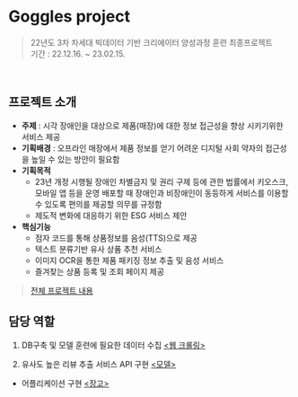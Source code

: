 # Goggles project
> 22년도 3차 차세대 빅데이터 기반 크리에이터 양성과정 훈련 최종프로젝트<br>
> 기간 : 22.12.16. ~ 23.02.15.
<br>

## 프로젝트 소개

- **주제** : 시각 장애인을 대상으로 제품(매장)에 대한 정보 접근성을 향상 시키기위한 서비스 제공
- **기획배경** : 오프라인 매장에서 제품 정보를 얻기 어려운 디지털 사회 약자의 접근성을 높일 수 있는 방안이 필요함
- **기획목적** <br>
  - 23년 개정 시행될 장애인 차별금지 및 권리 구제 등에 관한 법률에서 키오스크, 모바일 앱 등을 운영 배포할 때 장애인과 비장애인이 동등하게 서비스를 이용할 수 있도록 편의를 제공할 의무를 규정함<br>
  - 제도적 변화에 대응하기 위한 ESG 서비스 제안
- **핵심기능**
  - 점자 코드를 통해 상품정보를 음성(TTS)으로 제공
  - 텍스트 분류기반 유사 상품 추천 서비스
  - 이미지 OCR을 통한 제품 패키징 정보 추출 및 음성 서비스
  - 즐겨찾는 상품 등록 및 조회 페이지 제공<br>
> [전체 프로젝트 내용](https://github.com/Rudadak/FinalProject "루다닥")

## 담당 역할
1. DB구축 및 모델 훈련에 필요한 데이터 수집 [<웹 크롤링>](https://github.com/xhdixhfl/Goggles_project/tree/main/crawling "crawling")

2. 유사도 높은 리뷰 추출 서비스 API 구현 [<모델>](hhttps://github.com/xhdixhfl/Goggles_project/tree/main/model "model")
+ 어플리케이션 구현 [<장고>](https://github.com/xhdixhfl/Goggles_project/tree/main/django "django")
